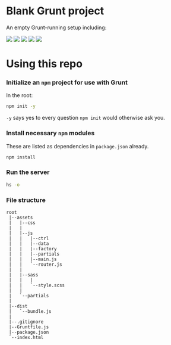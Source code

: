 # Blank Grunt project

An empty Grunt-running setup including:

![](https://img.shields.io/badge/updated-july_27th_2018-green.svg)
![](https://img.shields.io/badge/grunt-v1.0.3-yellow.svg)
![](https://img.shields.io/badge/angularJS-v1.7.2-D00027.svg)
![](https://img.shields.io/badge/jquery-v3.3.1-005FAD.svg)
![](https://img.shields.io/badge/lodash-v4.17.10-3554FF.svg)

# Using this repo

### Initialize an `npm` project for use with Grunt

In the root:

```bash
npm init -y
```

`-y` says yes to every question `npm init` would otherwise ask you.

### Install necessary `npm` modules

These are listed as dependencies in `package.json` already.

```bash
npm install
```

### Run the server

```bash
hs -o
```

### File structure

```
root
 |--assets
 |   |--css
 |   |
 |   |--js
 |   |   |--ctrl
 |   |   |--data
 |   |   |--factory
 |   |   |--partials
 |   |   |--main.js
 |   |   `--router.js
 |   |
 |   |--sass
 |   |   |
 |   |   `--style.scss
 |   |
 |   `--partials
 |
 |--dist
 |   `--bundle.js
 |
 |--.gitignore
 |--Gruntfile.js
 |--package.json
 `--index.html
```